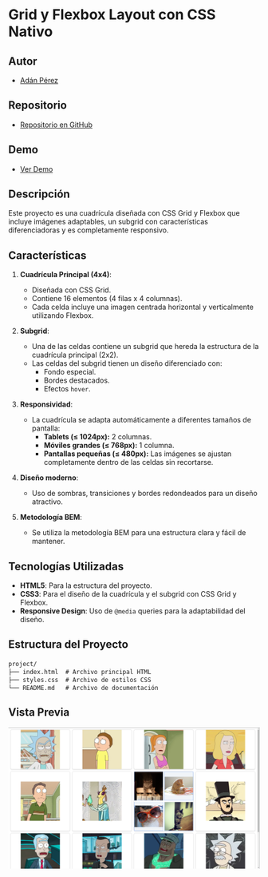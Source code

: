 # Grid y Flexbox Layout con CSS Nativo

## Autor

- [Adán Pérez](https://github.com/Adan-Perez)

## Repositorio

- [Repositorio en GitHub](https://github.com/Adan-Perez/ae2-grid-layout-flexbox)

## Demo

- [Ver Demo](https://dor-ae2-grid-layout-flexbox.netlify.app/)

## Descripción

Este proyecto es una cuadrícula diseñada con CSS Grid y Flexbox que incluye imágenes adaptables, un subgrid con características diferenciadoras y es completamente responsivo.

## Características

1. **Cuadrícula Principal (4x4)**:

   - Diseñada con CSS Grid.
   - Contiene 16 elementos (4 filas x 4 columnas).
   - Cada celda incluye una imagen centrada horizontal y verticalmente utilizando Flexbox.

2. **Subgrid**:

   - Una de las celdas contiene un subgrid que hereda la estructura de la cuadrícula principal (2x2).
   - Las celdas del subgrid tienen un diseño diferenciado con:
     - Fondo especial.
     - Bordes destacados.
     - Efectos `hover`.

3. **Responsividad**:

   - La cuadrícula se adapta automáticamente a diferentes tamaños de pantalla:
     - **Tablets (≤ 1024px):** 2 columnas.
     - **Móviles grandes (≤ 768px):** 1 columna.
     - **Pantallas pequeñas (≤ 480px):** Las imágenes se ajustan completamente dentro de las celdas sin recortarse.

4. **Diseño moderno**:

   - Uso de sombras, transiciones y bordes redondeados para un diseño atractivo.

5. **Metodología BEM**:
   - Se utiliza la metodología BEM para una estructura clara y fácil de mantener.

## Tecnologías Utilizadas

- **HTML5**: Para la estructura del proyecto.
- **CSS3**: Para el diseño de la cuadrícula y el subgrid con CSS Grid y Flexbox.
- **Responsive Design**: Uso de `@media` queries para la adaptabilidad del diseño.

## Estructura del Proyecto

```plaintext
project/
├── index.html  # Archivo principal HTML
├── styles.css  # Archivo de estilos CSS
└── README.md   # Archivo de documentación
```

## Vista Previa

![Grid y Flexbox Layout](./images/grid-flexbox-layout.png)
